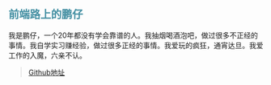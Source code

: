 ## <font color="4590a3">前端路上的鹏仔</font>

我是鹏仔，一个20年都没有学会靠谱的人。我抽烟喝酒泡吧，做过很多不正经的事情。我自学实习赚经验，做过很多正经的事情。我爱玩的疯狂，通宵达旦。我爱工作的入魔，六亲不认。

> [Github地址](https://github.com/pengkid)
